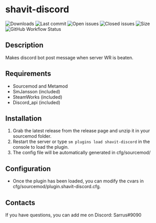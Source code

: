 ﻿# shavit-discord


![Downloads](https://img.shields.io/github/downloads/Sarrus1/shavit-discord/total?style=flat-square) ![Last commit](https://img.shields.io/github/last-commit/Sarrus1/shavit-discord?style=flat-square) ![Open issues](https://img.shields.io/github/issues/Sarrus1/shavit-discord?style=flat-square) ![Closed issues](https://img.shields.io/github/issues-closed/Sarrus1/shavit-discord?style=flat-square) ![Size](https://img.shields.io/github/repo-size/Sarrus1/shavit-discord?style=flat-square) ![GitHub Workflow Status](https://img.shields.io/github/workflow/status/Sarrus1/shavit-discord/Compile%20with%20SourceMod?style=flat-square)


## Description ##
Makes discord bot post message when server WR is beaten.

## Requirements ##
- Sourcemod and Metamod
- SmJansson (included)
- SteamWorks (included)
- Discord_api (included)


## Installation ##
1. Grab the latest release from the release page and unzip it in your sourcemod folder.
2. Restart the server or type `sm plugins load shavit-discord` in the console to load the plugin.
3. The config file will be automatically generated in cfg/sourcemod/


## Configuration ##
- Once the plugin has been loaded, you can modify the cvars in cfg/sourcemod/plugin.shavit-discord.cfg.


## Contacts ##
If you have questions, you can add me on Discord: Sarrus#9090




